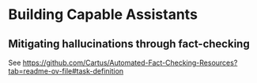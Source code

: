 # Building Capable Assistants
## Mitigating hallucinations through fact-checking
See https://github.com/Cartus/Automated-Fact-Checking-Resources?tab=readme-ov-file#task-definition